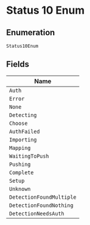 
# Status 10 Enum

## Enumeration

`Status10Enum`

## Fields

| Name |
|  --- |
| `Auth` |
| `Error` |
| `None` |
| `Detecting` |
| `Choose` |
| `AuthFailed` |
| `Importing` |
| `Mapping` |
| `WaitingToPush` |
| `Pushing` |
| `Complete` |
| `Setup` |
| `Unknown` |
| `DetectionFoundMultiple` |
| `DetectionFoundNothing` |
| `DetectionNeedsAuth` |

